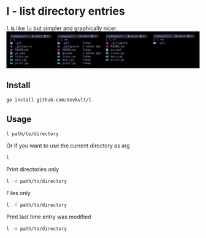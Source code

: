 # l - list directory entries

`l` is like `ls` but simpler and graphically nicer.
![screenshot](./screenshot.png)

## Install

```bash
go install github.com/devkvlt/l
```

## Usage

```bash
l path/to/directory
```

Or if you want to use the current directory as arg

```bash
l
```

Print directories only

```bash
l -d path/to/directory
```

Files only

```bash
l -f path/to/directory
```

Print last time entry was modified

```bash
l -m path/to/directory
```
